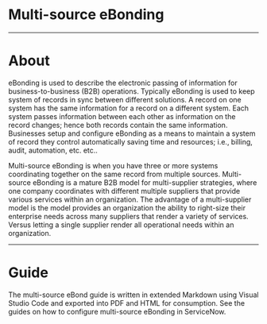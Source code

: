 # Multi-source eBonding

---
# About

eBonding is used to describe the electronic passing of information for business-to-business (B2B) operations. Typically eBonding is used to keep system of records in sync between different solutions. A record on one system has the same information for a record on a different system. Each system passes information between each other as information on the record changes; hence both records contain the same information. Businesses setup and configure eBonding as a means to maintain a system of record they control automatically saving time and resources; i.e., billing, audit, automation, etc. etc.. 

Multi-source eBonding is when you have three or more systems coordinating together on the same record from multiple sources. Multi-source eBonding is a mature B2B model for multi-supplier strategies, where one company coordinates with different multiple suppliers that provide various services within an organization. The advantage of a multi-supplier model is the model provides an organization the ability to right-size their enterprise needs across many suppliers that render a variety of services. Versus letting a single supplier render all operational needs within an organization. 

---
# Guide

The multi-source eBond guide is written in extended Markdown using Visual Studio Code and exported into PDF and HTML for consumption. See the guides on how to configure multi-source eBonding in ServiceNow.
